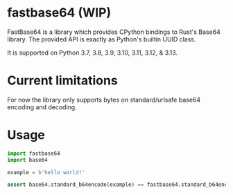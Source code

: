 # fastbase64 (WIP)

FastBase64 is a library which provides CPython bindings to Rust's Base64 library. The provided API is exactly as Python's builtin UUID class.

It is supported on Python 3.7, 3.8, 3.9, 3.10, 3.11, 3.12, & 3.13.


# Current limitations

For now the library only supports bytes on standard/urlsafe base64 encoding and decoding.


# Usage


```python
import fastbase64
import base64 

example = b'hello world!'

assert base64.standard_b64encode(example) == fastbase64.standard_b64encode(example)
```